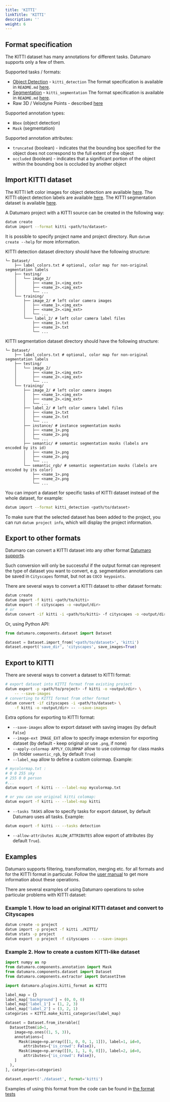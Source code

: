 ```yaml
---
title: 'KITTI'
linkTitle: 'KITTI'
description: ''
weight: 6
---
```


## Format specification

The KITTI dataset has many annotations for different tasks. Datumaro supports
only a few of them.

Supported tasks / formats:
- [Object Detection](http://www.cvlibs.net/datasets/kitti/eval_object.php?obj_benchmark) - `kitti_detection`
  The format specification is available in `README.md` [here](https://s3.eu-central-1.amazonaws.com/avg-kitti/devkit_object.zip).
- [Segmentation](http://www.cvlibs.net/datasets/kitti/eval_semseg.php?benchmark=semantics2015) - `kitti_segmentation`
  The format specification is available in `README.md` [here](https://s3.eu-central-1.amazonaws.com/avg-kitti/devkit_semantics.zip).
- Raw 3D / Velodyne Points - described [here](/formats/kitti_raw)

Supported annotation types:
- `Bbox` (object detection)
- `Mask` (segmentation)

Supported annotation attributes:
- `truncated` (boolean) - indicates that the bounding box specified for
  the object does not correspond to the full extent of the object
- `occluded` (boolean) - indicates that a significant portion of the object
  within the bounding box is occluded by another object

## Import KITTI dataset

The KITTI left color images for object detection are available [here](http://www.cvlibs.net/download.php?file=data_object_image_2.zip).
The KITTI object detection labels are available [here](http://www.cvlibs.net/download.php?file=data_object_label_2.zip).
The KITTI segmentation dataset is available [here](http://www.cvlibs.net/download.php?file=data_semantics.zip).

A Datumaro project with a KITTI source can be created in the following way:

``` bash
datum create
datum import --format kitti <path/to/dataset>
```

It is possible to specify project name and project directory. Run
`datum create --help` for more information.

KITTI detection dataset directory should have the following structure:

<!--lint disable fenced-code-flag-->
```
└─ Dataset/
    ├── label_colors.txt # optional, color map for non-original segmentation labels
    ├── testing/
    │   └── image_2/
    │       ├── <name_1>.<img_ext>
    │       ├── <name_2>.<img_ext>
    │       └── ...
    └── training/
        ├── image_2/ # left color camera images
        │   ├── <name_1>.<img_ext>
        │   ├── <name_2>.<img_ext>
        │   └── ...
        └─── label_2/ # left color camera label files
            ├── <name_1>.txt
            ├── <name_2>.txt
            └── ...
```

KITTI segmentation dataset directory should have the following structure:

<!--lint disable fenced-code-flag-->
```
└─ Dataset/
    ├── label_colors.txt # optional, color map for non-original segmentation labels
    ├── testing/
    │   └── image_2/
    │       ├── <name_1>.<img_ext>
    │       ├── <name_2>.<img_ext>
    │       └── ...
    └── training/
        ├── image_2/ # left color camera images
        │   ├── <name_1>.<img_ext>
        │   ├── <name_2>.<img_ext>
        │   └── ...
        ├── label_2/ # left color camera label files
        │   ├── <name_1>.txt
        │   ├── <name_2>.txt
        │   └── ...
        ├── instance/ # instance segmentation masks
        │   ├── <name_1>.png
        │   ├── <name_2>.png
        │   └── ...
        ├── semantic/ # semantic segmentation masks (labels are encoded by its id)
        │   ├── <name_1>.png
        │   ├── <name_2>.png
        │   └── ...
        └── semantic_rgb/ # semantic segmentation masks (labels are encoded by its color)
            ├── <name_1>.png
            ├── <name_2>.png
            └── ...
```

You can import a dataset for specific tasks
of KITTI dataset instead of the whole dataset,
for example:

``` bash
datum import --format kitti_detection <path/to/dataset>
```

To make sure that the selected dataset has been added to the project, you can
run `datum project info`, which will display the project information.

## Export to other formats

Datumaro can convert a KITTI dataset into any other format [Datumaro supports](/docs/user-manual/supported_formats/).

Such conversion will only be successful if the output
format can represent the type of dataset you want to convert,
e.g. segmentation annotations can be
saved in `Cityscapes` format, but not as `COCO keypoints`.

There are several ways to convert a KITTI dataset to other dataset formats:

``` bash
datum create
datum import -f kitti <path/to/kitti>
datum export -f cityscapes -o <output/dir>
# or
datum convert -if kitti -i <path/to/kitti> -f cityscapes -o <output/dir>
```

Or, using Python API:

```python
from datumaro.components.dataset import Dataset

dataset = Dataset.import_from('<path/to/dataset>', 'kitti')
dataset.export('save_dir', 'cityscapes', save_images=True)
```

## Export to KITTI

There are several ways to convert a dataset to KITTI format:

``` bash
# export dataset into KITTI format from existing project
datum export -p <path/to/project> -f kitti -o <output/dir> \
    -- --save-images
# converting to KITTI format from other format
datum convert -if cityscapes -i <path/to/dataset> \
    -f kitti -o <output/dir> -- --save-images
```

Extra options for exporting to KITTI format:
- `--save-images` allow to export dataset with saving images
  (by default `False`)
- `--image-ext IMAGE_EXT` allow to specify image extension
  for exporting dataset (by default - keep original or use `.png`, if none)
- `--apply-colormap APPLY_COLORMAP` allow to use colormap for class masks
  (in folder `semantic_rgb`, by default `True`)
- `--label_map` allow to define a custom colormap. Example:

``` bash
# mycolormap.txt :
# 0 0 255 sky
# 255 0 0 person
#...
datum export -f kitti -- --label-map mycolormap.txt

# or you can use original kitti colomap:
datum export -f kitti -- --label-map kitti
```
- `--tasks TASKS` allow to specify tasks for export dataset,
by default Datumaro uses all tasks. Example:

```bash
datum export -f kitti -- --tasks detection
```
- `--allow-attributes ALLOW_ATTRIBUTES` allow export of attributes
(by default `True`).

## Examples

Datumaro supports filtering, transformation, merging etc. for all formats
and for the KITTI format in particular. Follow the
[user manual](/docs/user-manual/)
to get more information about these operations.

There are several examples of using Datumaro operations to solve
particular problems with KITTI dataset:

### Example 1. How to load an original KITTI dataset and convert to Cityscapes

```bash
datum create -o project
datum import -p project -f kitti ./KITTI/
datum stats -p project
datum export -p project -f cityscapes -- --save-images
```

### Example 2. How to create a custom KITTI-like dataset

```python
import numpy as np
from datumaro.components.annotation import Mask
from datumaro.components.dataset import Dataset
from datumaro.components.extractor import DatasetItem

import datumaro.plugins.kitti_format as KITTI

label_map = {}
label_map['background'] = (0, 0, 0)
label_map['label_1'] = (1, 2, 3)
label_map['label_2'] = (3, 2, 1)
categories = KITTI.make_kitti_categories(label_map)

dataset = Dataset.from_iterable([
  DatasetItem(id=1,
    image=np.ones((1, 5, 3)),
    annotations=[
      Mask(image=np.array([[1, 0, 0, 1, 1]]), label=1, id=0,
        attributes={'is_crowd': False}),
      Mask(image=np.array([[0, 1, 1, 0, 0]]), label=2, id=0,
        attributes={'is_crowd': False}),
    ]
  ),
], categories=categories)

dataset.export('./dataset', format='kitti')
```

Examples of using this format from the code can be found in
[the format tests](https://github.com/openvinotoolkit/datumaro/tree/develop/tests/test_kitti_format.py)
